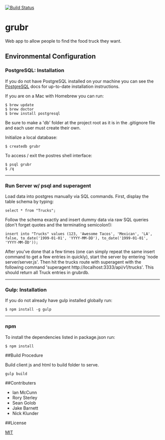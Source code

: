 [![Build Status](https://travis-ci.org/grubr/grubr.svg)](https://travis-ci.org/grubr/grubr)
# grubr

Web app to allow people to find the food truck they want.


## Environmental Configuration

### PostgreSQL: Installation

If you do not have PostgreSQL installed on your machine you can see the
[PostgreSQL](http://www.postgresql.org/docs/) docs for up-to-date installation
instructions.

If you are on a Mac with Homebrew you can run:
```
$ brew update
$ brew doctor
$ brew install postgresql
```

Be sure to make a 'db' folder at the project root as it is in the .gitignore
file and each user must create their own.

Initialize a local database:
```
$ createdb grubr
```

To access / exit the postres shell interface:
```
$ psql grubr
$ /q
```
---
### Run Server w/ psql and superagent
Load data into postgres manually via SQL commands.
First, display the table schema by typing: 
```
select * from "Trucks";
```
Follow the schema exactly and insert dummy data via raw SQL queries (don't forget quotes and the terminating semicolon!):
```
insert into "Trucks" values (123, 'Awesome Tacos', 'Mexican', 'LA', false, to_date('1999-01-01', 'YYYY-MM-DD'), to_date('1999-01-01', 'YYYY-MM-DD'));
```
After you've done that a few times (one can simply repeat the same insert command to get a few entries in quickly), start the server by entering 'node server/server.js'. Then hit the trucks route with superagent with the following command 'superagent http://localhost:3333/api/v1/trucks'. This should return all Truck entries in grubrdb.

---
### Gulp: Installation

If you do not already have gulp installed globally run:
```
$ npm install -g gulp
```

---
### npm
To install the dependencies listed in package.json run:
```
$ npm install
```


##Build Procedure

Build client js and html to build folder to serve.
```
gulp build
```


##Contributers

* Ian McCunn
* Rory Sterley
* Sean Golob
* Jake Barnett
* Nick Klunder


##License

[MIT](LICENSE)
